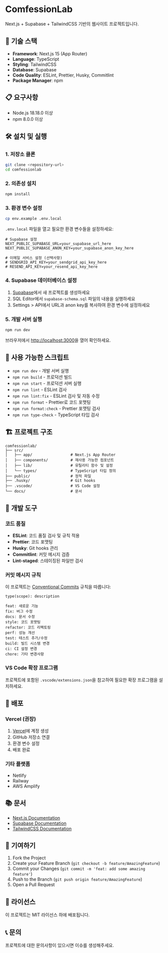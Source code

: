 # ComfessionLab

Next.js + Supabase + TailwindCSS 기반의 웹사이트 프로젝트입니다.

## 🚀 기술 스택

- **Framework**: Next.js 15 (App Router)
- **Language**: TypeScript
- **Styling**: TailwindCSS
- **Database**: Supabase
- **Code Quality**: ESLint, Prettier, Husky, Commitlint
- **Package Manager**: npm

## 📋 요구사항

- Node.js 18.18.0 이상
- npm 8.0.0 이상

## 🛠️ 설치 및 실행

### 1. 저장소 클론

```bash
git clone <repository-url>
cd comfessionlab
```

### 2. 의존성 설치

```bash
npm install
```

### 3. 환경 변수 설정

```bash
cp env.example .env.local
```

`.env.local` 파일을 열고 필요한 환경 변수들을 설정하세요:

```env
# Supabase 설정
NEXT_PUBLIC_SUPABASE_URL=your_supabase_url_here
NEXT_PUBLIC_SUPABASE_ANON_KEY=your_supabase_anon_key_here

# 이메일 서비스 설정 (선택사항)
# SENDGRID_API_KEY=your_sendgrid_api_key_here
# RESEND_API_KEY=your_resend_api_key_here
```

### 4. Supabase 데이터베이스 설정

1. [Supabase](https://supabase.com)에서 새 프로젝트를 생성하세요
2. SQL Editor에서 `supabase-schema.sql` 파일의 내용을 실행하세요
3. Settings > API에서 URL과 anon key를 복사하여 환경 변수에 설정하세요

### 5. 개발 서버 실행

```bash
npm run dev
```

브라우저에서 [http://localhost:3000](http://localhost:3000)을 열어 확인하세요.

## 📜 사용 가능한 스크립트

- `npm run dev` - 개발 서버 실행
- `npm run build` - 프로덕션 빌드
- `npm run start` - 프로덕션 서버 실행
- `npm run lint` - ESLint 검사
- `npm run lint:fix` - ESLint 검사 및 자동 수정
- `npm run format` - Prettier로 코드 포맷팅
- `npm run format:check` - Prettier 포맷팅 검사
- `npm run type-check` - TypeScript 타입 검사

## 🏗️ 프로젝트 구조

```
comfessionlab/
├── src/
│   ├── app/                 # Next.js App Router
│   ├── components/          # 재사용 가능한 컴포넌트
│   ├── lib/                 # 유틸리티 함수 및 설정
│   └── types/               # TypeScript 타입 정의
├── public/                  # 정적 파일
├── .husky/                  # Git hooks
├── .vscode/                 # VS Code 설정
└── docs/                    # 문서
```

## 🔧 개발 도구

### 코드 품질

- **ESLint**: 코드 품질 검사 및 규칙 적용
- **Prettier**: 코드 포맷팅
- **Husky**: Git hooks 관리
- **Commitlint**: 커밋 메시지 검증
- **Lint-staged**: 스테이징된 파일만 검사

### 커밋 메시지 규칙

이 프로젝트는 [Conventional Commits](https://www.conventionalcommits.org/) 규칙을 따릅니다:

```
type(scope): description

feat: 새로운 기능
fix: 버그 수정
docs: 문서 수정
style: 코드 포맷팅
refactor: 코드 리팩토링
perf: 성능 개선
test: 테스트 추가/수정
build: 빌드 시스템 변경
ci: CI 설정 변경
chore: 기타 변경사항
```

### VS Code 확장 프로그램

프로젝트에 포함된 `.vscode/extensions.json`을 참고하여 필요한 확장 프로그램을 설치하세요.

## 🚀 배포

### Vercel (권장)

1. [Vercel](https://vercel.com)에 계정 생성
2. GitHub 저장소 연결
3. 환경 변수 설정
4. 배포 완료

### 기타 플랫폼

- Netlify
- Railway
- AWS Amplify

## 📚 문서

- [Next.js Documentation](https://nextjs.org/docs)
- [Supabase Documentation](https://supabase.com/docs)
- [TailwindCSS Documentation](https://tailwindcss.com/docs)

## 🤝 기여하기

1. Fork the Project
2. Create your Feature Branch (`git checkout -b feature/AmazingFeature`)
3. Commit your Changes (`git commit -m 'feat: add some amazing feature'`)
4. Push to the Branch (`git push origin feature/AmazingFeature`)
5. Open a Pull Request

## 📄 라이선스

이 프로젝트는 MIT 라이선스 하에 배포됩니다.

## 📞 문의

프로젝트에 대한 문의사항이 있으시면 이슈를 생성해주세요.
